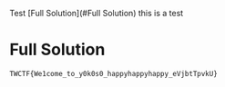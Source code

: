 Test
[Full Solution](#Full Solution)
this is a test
# Full Solution
`TWCTF{We1come_to_y0k0s0_happyhappyhappy_eVjbtTpvkU}`
